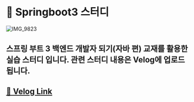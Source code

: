 # 📖 Springboot3 스터디
![IMG_9823](https://github.com/seowooNote/springboot3/assets/118997608/a445d475-ddb1-46c5-90c7-9bab4d055839)
## 스프링 부트 3 백엔드 개발자 되기(자바 편) 교재를 활용한 실습 스터디 입니다. 관련 스터디 내용은 Velog에 업로드 됩니다.
## [🔗 Velog Link](https://velog.io/@seowoonote/series/%EC%8A%A4%ED%94%84%EB%A7%81-%EB%B6%80%ED%8A%B8-3-%EB%B0%B1%EC%97%94%EB%93%9C-%EA%B0%9C%EB%B0%9C%EC%9E%90-%EB%90%98%EA%B8%B0%EC%9E%90%EB%B0%94-%ED%8E%B8)

